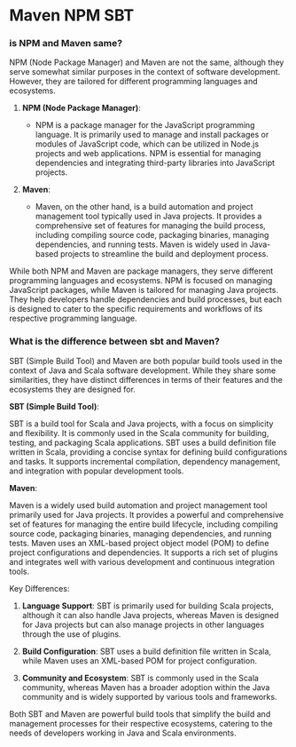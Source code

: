 # Maven NPM SBT

### is NPM and Maven same? 

NPM (Node Package Manager) and Maven are not the same, although they serve somewhat similar purposes in the context of software development. However, they are tailored for different programming languages and ecosystems.

1. **NPM (Node Package Manager)**:
   - NPM is a package manager for the JavaScript programming language. It is primarily used to manage and install packages or modules of JavaScript code, which can be utilized in Node.js projects and web applications. NPM is essential for managing dependencies and integrating third-party libraries into JavaScript projects.

2. **Maven**:
   - Maven, on the other hand, is a build automation and project management tool typically used in Java projects. It provides a comprehensive set of features for managing the build process, including compiling source code, packaging binaries, managing dependencies, and running tests. Maven is widely used in Java-based projects to streamline the build and deployment process.

While both NPM and Maven are package managers, they serve different programming languages and ecosystems. NPM is focused on managing JavaScript packages, while Maven is tailored for managing Java projects. They help developers handle dependencies and build processes, but each is designed to cater to the specific requirements and workflows of its respective programming language.

### What is the difference between sbt and Maven?

SBT (Simple Build Tool) and Maven are both popular build tools used in the context of Java and Scala software development. While they share some similarities, they have distinct differences in terms of their features and the ecosystems they are designed for.

**SBT (Simple Build Tool)**:

SBT is a build tool for Scala and Java projects, with a focus on simplicity and flexibility. It is commonly used in the Scala community for building, testing, and packaging Scala applications. SBT uses a build definition file written in Scala, providing a concise syntax for defining build configurations and tasks. It supports incremental compilation, dependency management, and integration with popular development tools.

**Maven**:

Maven is a widely used build automation and project management tool primarily used for Java projects. It provides a powerful and comprehensive set of features for managing the entire build lifecycle, including compiling source code, packaging binaries, managing dependencies, and running tests. Maven uses an XML-based project object model (POM) to define project configurations and dependencies. It supports a rich set of plugins and integrates well with various development and continuous integration tools.

Key Differences:

1. **Language Support**: SBT is primarily used for building Scala projects, although it can also handle Java projects, whereas Maven is designed for Java projects but can also manage projects in other languages through the use of plugins.

2. **Build Configuration**: SBT uses a build definition file written in Scala, while Maven uses an XML-based POM for project configuration.

3. **Community and Ecosystem**: SBT is commonly used in the Scala community, whereas Maven has a broader adoption within the Java community and is widely supported by various tools and frameworks.

Both SBT and Maven are powerful build tools that simplify the build and management processes for their respective ecosystems, catering to the needs of developers working in Java and Scala environments.

